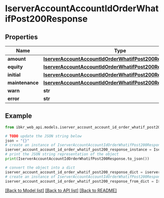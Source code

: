 # IserverAccountAccountIdOrderWhatifPost200Response


## Properties

Name | Type | Description | Notes
------------ | ------------- | ------------- | -------------
**amount** | [**IserverAccountAccountIdOrderWhatifPost200ResponseAmount**](IserverAccountAccountIdOrderWhatifPost200ResponseAmount.md) |  | [optional] 
**equity** | [**IserverAccountAccountIdOrderWhatifPost200ResponseEquity**](IserverAccountAccountIdOrderWhatifPost200ResponseEquity.md) |  | [optional] 
**initial** | [**IserverAccountAccountIdOrderWhatifPost200ResponseEquity**](IserverAccountAccountIdOrderWhatifPost200ResponseEquity.md) |  | [optional] 
**maintenance** | [**IserverAccountAccountIdOrderWhatifPost200ResponseEquity**](IserverAccountAccountIdOrderWhatifPost200ResponseEquity.md) |  | [optional] 
**warn** | **str** |  | [optional] 
**error** | **str** |  | [optional] 

## Example

```python
from ibkr_web_api.models.iserver_account_account_id_order_whatif_post200_response import IserverAccountAccountIdOrderWhatifPost200Response

# TODO update the JSON string below
json = "{}"
# create an instance of IserverAccountAccountIdOrderWhatifPost200Response from a JSON string
iserver_account_account_id_order_whatif_post200_response_instance = IserverAccountAccountIdOrderWhatifPost200Response.from_json(json)
# print the JSON string representation of the object
print(IserverAccountAccountIdOrderWhatifPost200Response.to_json())

# convert the object into a dict
iserver_account_account_id_order_whatif_post200_response_dict = iserver_account_account_id_order_whatif_post200_response_instance.to_dict()
# create an instance of IserverAccountAccountIdOrderWhatifPost200Response from a dict
iserver_account_account_id_order_whatif_post200_response_from_dict = IserverAccountAccountIdOrderWhatifPost200Response.from_dict(iserver_account_account_id_order_whatif_post200_response_dict)
```
[[Back to Model list]](../README.md#documentation-for-models) [[Back to API list]](../README.md#documentation-for-api-endpoints) [[Back to README]](../README.md)


